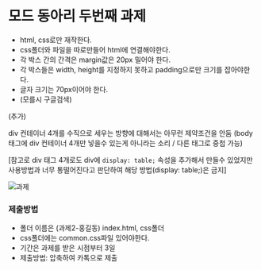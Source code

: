 # 모드 동아리 두번째 과제
- html, css로만 재작한다.
- css폴더와 파일을 따로만들어 html에 연결해야한다.
- 각 박스 간의 간격은 margin값은 20px 밀어야 한다.
- 각 박스들은 width, height를 지정하지 못하고 padding으로만 크기를 잡아야한다.
- 글자 크기는 70px이어야 한다.
- (모를시 구글검색)

(추가)

div 컨테이너 4개를 수직으로 세우는 방향에 대해서는 아무런 제약조건을 안둠 (body 태그에 div 컨테이너 4개만 넣을수 있는게 아니라는 소리 / 다른 태그로 중첩 가능)

[참고로 div 태그 4개로도 div에 `display: table;` 속성을 추가해서 만들수 있었지만 사용방법과 너무 통떨어진다고 판단하여 해당 방법(display: table;)은 금지]


![과제](https://user-images.githubusercontent.com/71883310/180114997-0eceacbd-6e70-4790-b10f-21449e445770.png)

### 제출방법
- 폴더 이름은 (과제2-홍길동) index.html, css폴더 
- css폴더에는 common.css파일 있어야한다.
- 기간은 과제를 받은 시점부터 3일
- 제출방법: 압축하여 카톡으로 제출 
